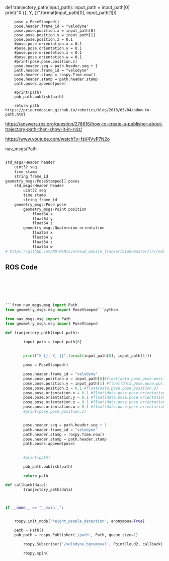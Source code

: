def tranjectory_path(input_path):
        input_path = input_path[0]   
        print("X {}, Y, {}".format(input_path[0], input_path[1]))
        
        pose = PoseStamped()
        pose.header.frame_id = "velodyne"
        pose.pose.position.x = input_path[0]
        pose.pose.position.y = input_path[1] 
        pose.pose.position.z = 0.1 
        #pose.pose.orientation.x = 0.1 
        #pose.pose.orientation.y = 0.1 
        #pose.pose.orientation.z = 0.1 
        #pose.pose.orientation.w = 0.1 
        #print(pose.pose.position.z)
        pose.header.seq = path.header.seq + 1
        path.header.frame_id = "velodyne"
        path.header.stamp = rospy.Time.now()
        pose.header.stamp = path.header.stamp
        path.poses.append(pose)
        
        #print(path)
        pub_path.publish(path)

        return path https://prieuredesion.github.io/robotics/blog/2018/03/04/odom-to-path.html

https://answers.ros.org/question/278616/how-to-create-a-publisher-about-trajectory-path-then-show-it-in-rviz/

https://www.youtube.com/watch?v=fsV4VyP7N2o


nav_msgs/Path
```python 

std_msgs/Header header
    uint32 seq
    time stamp
    string frame_id
geometry_msgs/PoseStamped[] poses
    std_msgs/Header header
        uint32 seq
        time stamp
        string frame_id
    geometry_msgs/Pose pose
        geometry_msgs/Point position
            float64 x
            float64 y
            float64 z
        geometry_msgs/Quaternion orientation
            float64 x
            float64 y
            float64 z
            float64 w
# https://github.com/NU-MSR/overhead_mobile_tracker/blob/master/src/mobile_tracker.py

```

## ROS Code

```python 






```from nav_msgs.msg import Path
from geometry_msgs.msg import PoseStamped```python 

from nav_msgs.msg import Path
from geometry_msgs.msg import PoseStamped

def tranjectory_path(input_path):

        input_path = input_path[0]
        
        
        print("X {}, Y, {}".format(input_path[0], input_path[1]))

        pose = PoseStamped()

        pose.header.frame_id = "velodyne"
        pose.pose.position.x = input_path[0]#float(data.pose.pose.position.x)
        pose.pose.position.y = input_path[1] #float(data.pose.pose.position.y)
        pose.pose.position.z = 0.1 #float(data.pose.pose.position.z)
        pose.pose.orientation.x = 0.1 #float(data.pose.pose.orientation.x)
        pose.pose.orientation.y = 0.1 #float(data.pose.pose.orientation.y)
        pose.pose.orientation.z = 0.1 #float(data.pose.pose.orientation.z)
        pose.pose.orientation.w = 0.1 #float(data.pose.pose.orientation.w)
        #print(pose.pose.position.z)


        pose.header.seq = path.header.seq + 1
        path.header.frame_id = "velodyne"
        path.header.stamp = rospy.Time.now()
        pose.header.stamp = path.header.stamp
        path.poses.append(pose)

        
        #print(path)

        pub_path.publish(path)

        return path    

def callback(data):
        tranjectory_path(data)



if __name__ == "__main__":

	
	rospy.init_node('height_people_detection', anonymous=True)

	path = Path() 
	pub_path = rospy.Publisher('/path', Path, queue_size=1)

    	rospy.Subscriber('/velodyne_bgremoval', PointCloud2, callback) #velodyne_points 

    	rospy.spin(